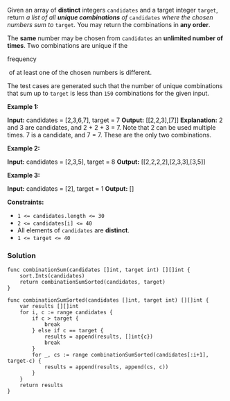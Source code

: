 Given an array of **distinct** integers `candidates` and a target integer `target`, return _a list of all **unique combinations** of_ `candidates` _where the chosen numbers sum to_ `target`_._ You may return the combinations in **any order**.

The **same** number may be chosen from `candidates` an **unlimited number of times**. Two combinations are unique if the 

frequency

 of at least one of the chosen numbers is different.

The test cases are generated such that the number of unique combinations that sum up to `target` is less than `150` combinations for the given input.

**Example 1:**

**Input:** candidates = [2,3,6,7], target = 7
**Output:** [[2,2,3],[7]]
**Explanation:**
2 and 3 are candidates, and 2 + 2 + 3 = 7. Note that 2 can be used multiple times.
7 is a candidate, and 7 = 7.
These are the only two combinations.

**Example 2:**

**Input:** candidates = [2,3,5], target = 8
**Output:** [[2,2,2,2],[2,3,3],[3,5]]

**Example 3:**

**Input:** candidates = [2], target = 1
**Output:** []

**Constraints:**

- `1 <= candidates.length <= 30`
- `2 <= candidates[i] <= 40`
- All elements of `candidates` are **distinct**.
- `1 <= target <= 40`

### Solution
```
func combinationSum(candidates []int, target int) [][]int {
    sort.Ints(candidates)
    return combinationSumSorted(candidates, target)
}

func combinationSumSorted(candidates []int, target int) [][]int {
    var results [][]int
    for i, c := range candidates {
        if c > target {
            break
        } else if c == target {
            results = append(results, []int{c})
            break
        }
        for _, cs := range combinationSumSorted(candidates[:i+1], target-c) {
            results = append(results, append(cs, c))
        }
    }
    return results
}
```